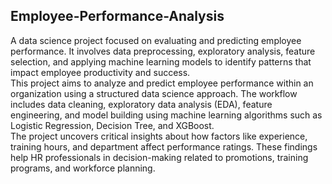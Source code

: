 ## Employee-Performance-Analysis
A data science project focused on evaluating and predicting employee performance. It involves data preprocessing, exploratory analysis, feature selection, and applying machine learning models to identify patterns that impact employee productivity and success.
<br>
This project aims to analyze and predict employee performance within an organization using a structured data science approach. The workflow includes data cleaning, exploratory data analysis (EDA), feature engineering, and model building using machine learning algorithms such as Logistic Regression, Decision Tree, and XGBoost.
<br>
The project uncovers critical insights about how factors like experience, training hours, and department affect performance ratings. These findings help HR professionals in decision-making related to promotions, training programs, and workforce planning.
